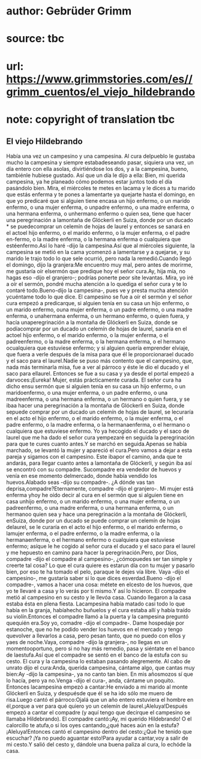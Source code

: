 # author: Gebrüder Grimm
# source: tbc
# url: https://www.grimmstories.com/es//grimm_cuentos/el_viejo_hildebrando
# note: copyright of translation tbc

## El viejo Hildebrando 

Había una vez un campesino y una campesina. Al cura delpueblo le gustaba
mucho la campesina y siempre estabadeseando pasar, siquiera una vez, un
día entero con ella asolas, divirtiéndose los dos, y a la campesina,
bueno, tambiénle hubiese gustado. Así que un día le dijo a ella:
Bien, mi querida campesina, ya he planeado cómo podemos estar juntos
todo el día pasándolo bien. Mira, el miércoles te metes en lacama y le
dices a tu marido que estás enferma y te pones a lamentarte ya quejarte
hasta el domingo, en que yo predicaré que si alguien tiene encasa un
hijo enfermo, o un marido enfermo, o una mujer enferma, o unpadre
enfermo, o una madre enferma, o una hermana enferma, o unhermano enfermo
o quien sea, tiene que hacer una peregrinación a lamontaña de Glóckerli
en Suiza, donde por un ducado * se puedecomprar un celemín de hojas de
laurel y entonces se sanará en el actoel hijo enfermo, o el marido
enfermo, o la mujer enferma, o el padre en-fermo, o la madre enferma, o
la hermana enferma o cualquiera que estéenfermo.Así lo haré -dijo la
campesina.Así que al miércoles siguiente, la campesina se metió en la
cama ycomenzó a lamentarse y a quejarse, y su marido le trajo todo lo
que sele ocurrió, pero nada la remedió.Cuando llegó el domingo, dijo la
granjera:Me encuentro muy mal, pero antes de morirme, me gustaría oír
elsermón que predique hoy el señor cura.Ay, hija mía, no hagas eso -dijo
el granjero-; podrías ponerte peor site levantas. Mira, yo iré a oír el
sermón, pondré mucha atención a lo quediga el señor cura y te lo contaré
todo.Bueno-dijo la campesina-, pues ve y presta mucha atención ycuéntame
todo lo que dice.
El campesino se fue a oír el sermón y el señor cura empezó a
predicarque, si alguien tenía en su casa un hijo enfermo, o un marido
enfermo, ouna mujer enferma, o un padre enfermo, o una madre enferma, o
unahermana enferma, o un hermano enfermo, o quien fuera, y hacía
unaperegrinación a la montaña de Glóckerli en Suiza, donde se
podíacomprar por un ducado un celemín de hojas de laurel, sanaría en el
actoel hijo enfermo, o el marido enfermo, o la mujer enferma, o el
padreenfermo, o la madre enferma, o la hermana enferma, o el hermano
ocualquiera que estuviese enfermo; y si alguien quería emprender
elviaje, que fuera a verle después de la misa para que él le
proporcionarael ducado y el saco para el laurel.Nadie se puso más
contento que el campesino, que, nada más terminarla misa, fue a ver al
párroco y éste le dio el ducado y el saco para ellaurel. Entonces se fue
a su casa y ya desde el portal empezó a darvoces:¡Eureka! Mujer, estás
prácticamente curada. El señor cura ha dicho ensu sermón que si alguien
tenía en su casa un hijo enfermo, o un maridoenfermo, o una mujer
enferma, o un padre enfermo, o una madreenferma, o una hermana enferma,
o un hermano o quien fuera, y se ibaa hacer una peregrinación a la
montaña de Glóckerli en Suiza, donde sepuede comprar por un ducado un
celemín de hojas de laurel, se lecuraría en el acto el hijo enfermo, o
el marido enfermo, o la mujer enferma, o el padre enfermo, o la madre
enferma, o la hermanaenferma, o el hermano o cualquiera que estuviese
enfermo. Yo ya hecogido el ducado y el saco de laurel que me ha dado el
señor cura yempezaré en seguida la peregrinación para que te cures
cuanto antes.Y se marchó en seguida.Apenas se había marchado, se levantó
la mujer y apareció el cura.Pero vamos a dejar a esta pareja y sigamos
con el campesino. Este ibapor el camino, anda que te andarás, para
llegar cuanto antes a lamontaña de Glóckerli, y según iba así se
encontró con su compadre. Sucompadre era vendedor de huevos y venía en
ese momento delmercado, donde había vendido los huevos.Alabado seas
-dijo su compadre-. ¿A dónde vas tan deprisa,compadre?Eternamente,
compadre -dijo el granjero-. Mi mujer está enferma yhoy he oído decir al
cura en el sermón que si alguien tiene en casa unhijo enfermo, o un
marido enfermo, o una mujer enferma, o un padreenfermo, o una madre
enferma, o una hermana enferma, o un hermanoo quien sea y hace una
peregrinación a la montaña de Glóckerli, enSuiza, donde por un ducado se
puede comprar un celemín de hojas delaurel, se le curaría en el acto el
hijo enfermo, o el marido enfermo, o lamujer enferma, o el padre
enfermo, o la madre enferma, o la hermanaenferma, o el hermano enfermo o
cualquiera que estuviese enfermo; asíque le he cogido al señor cura el
ducado y el saco para el laurel y me hepuesto en camino para hacer la
peregrinación.Pero, por Dios, compadre -dijo el compadre al campesino-,
¿cómopuedes ser tan simple y creerte tal cosa? Lo que el cura quiere es
estarun día con tu mujer y pasarlo bien, por eso te ha tomado el pelo,
paraque le dejes vía libre.
Vaya -dijo el campesino-, me gustaría saber si lo que dices
esverdad.Bueno -dijo el compadre-, vamos a hacer una cosa: métete en
elcesto de los huevos, que yo te llevaré a casa y lo verás por ti
mismo.Y así lo hicieron. El compadre metió al campesino en su cesto y le
llevóa casa. Cuando llegaron a la casa estaba ésta en plena fiesta.
Lacampesina había matado casi todo lo que había en la granja, habíahecho
buñuelos y el cura estaba allí y había traído su violín.Entonces el
compadre llamó a la puerta y la campesina preguntó quequién era.Soy yo,
comadre -dijo el compadre-. Dame hospedaje por estanoche, que no he
podido vender los huevos en el mercado y tengo quevolver a llevarlos a
casa, pero pesan tanto, que no puedo con ellos y yaes de noche.Vaya,
compadre -dijo la granjera-, no llegas en un momentooportuno, pero si no
hay más remedio, pasa y siéntate en el banco de laestufa.Así que el
compadre se sentó en el banco de la estufa con su cesto. El cura y la
campesina lo estaban pasando alegremente. Al cabo de unrato dijo el
cura:Anda, querida campesina, cántame algo, que cantas muy bien:Ay -dijo
la campesina-, ya no canto tan bien. En mis añosmozos sí que lo hacía,
pero ya no.Venga -dijo el cura-, anda, cántame un poquito. Entonces
lacampesina empezó a cantar:He enviado a mi marido al monte Glóckerli en
Suiza, y despuésde que él se ha ido sólo me muero de risa.Luego cantó el
párroco:Ojalá que un año entero estuviera el hombre en él,porque a ver
para qué quiero yo un celemín de laurel.¡Aleluya!Después empezó a cantar
el compadre (y aquí tengo que decirque el campesino se llamaba
Hildebrando). El compadre cantó:¡Ay, mi querido Hildebrando! O el
calorcillo te atufa,o si los oyes cantando,¿qué haces aún en la estufa?
¡Aleluya!Entonces cantó el campesino dentro del cesto:¿Qué he tenido que
escuchar? ¡Ya no puedo aguantar esto!Para ayudar a cantar,voy a salir de
mi cesto.Y salió del cesto y, dándole una buena paliza al cura, lo
echóde la casa.
